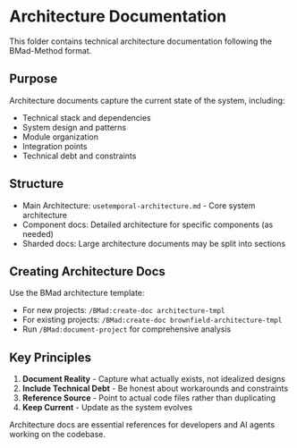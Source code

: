 # Architecture Documentation

This folder contains technical architecture documentation following the BMad-Method format.

## Purpose

Architecture documents capture the current state of the system, including:
- Technical stack and dependencies
- System design and patterns
- Module organization
- Integration points
- Technical debt and constraints

## Structure

- Main Architecture: `usetemporal-architecture.md` - Core system architecture
- Component docs: Detailed architecture for specific components (as needed)
- Sharded docs: Large architecture documents may be split into sections

## Creating Architecture Docs

Use the BMad architecture template:
- For new projects: `/BMad:create-doc architecture-tmpl`
- For existing projects: `/BMad:create-doc brownfield-architecture-tmpl`
- Run `/BMad:document-project` for comprehensive analysis

## Key Principles

1. **Document Reality** - Capture what actually exists, not idealized designs
2. **Include Technical Debt** - Be honest about workarounds and constraints
3. **Reference Source** - Point to actual code files rather than duplicating
4. **Keep Current** - Update as the system evolves

Architecture docs are essential references for developers and AI agents working on the codebase.